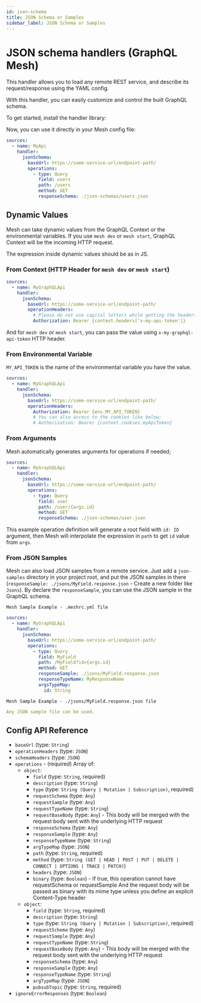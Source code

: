 ```yaml
---
id: json-schema
title: JSON Schema or Samples
sidebar_label: JSON Schema or Samples
---
```


# JSON schema handlers (GraphQL Mesh)

This handler allows you to load any remote REST service, and describe its request/response using the YAML config.

With this handler, you can easily customize and control the built GraphQL schema.

To get started, install the handler library:

<PackageInstall packages="@graphql-mesh/json-schema" />

Now, you can use it directly in your Mesh config file:

```yml
sources:
  - name: MyApi
    handler:
      jsonSchema:
        baseUrl: https://some-service-url/endpoint-path/
        operations:
          - type: Query
            field: users
            path: /users
            method: GET
            responseSchema: ./json-schemas/users.json
```
## Dynamic Values

Mesh can take dynamic values from the GraphQL Context or the environmental variables. If you use `mesh dev` or `mesh start`, GraphQL Context will be the incoming HTTP request.

The expression inside dynamic values should be as in JS.

### From Context (HTTP Header for `mesh dev` or `mesh start`)

```yml
sources:
  - name: MyGraphQLApi
    handler:
      jsonSchema:
        baseUrl: https://some-service-url/endpoint-path/
        operationHeaders:
          # Please do not use capital letters while getting the headers
          Authorization: Bearer {context.headers['x-my-api-token']}
```

And for `mesh dev` or `mesh start`, you can pass the value using `x-my-graphql-api-token` HTTP header.

### From Environmental Variable

`MY_API_TOKEN` is the name of the environmental variable you have the value.

```yml
sources:
  - name: MyGraphQLApi
    handler:
      jsonSchema:
        baseUrl: https://some-service-url/endpoint-path/
        operationHeaders:
          Authorization: Bearer {env.MY_API_TOKEN}
          # You can also access to the cookies like below;
          # Authorization: Bearer {context.cookies.myApiToken}
```

### From Arguments

Mesh automatically generates arguments for operations if needed;

```yml
sources:
  - name: MyGraphQLApi
    handler:
      jsonSchema:
        baseUrl: https://some-service-url/endpoint-path/
        operations:
          - type: Query
            field: user
            path: /user/{args.id}
            method: GET
            responseSchema: ./json-schemas/user.json
```

This example operation definition will generate a root field with `id: ID` argument, then Mesh will interpolate the expression in `path` to get `id` value from `args`.

### From JSON Samples

Mesh can also load JSON samples from a remote service.
Just add a `json-samples` directory in your project root, and put the JSON samples in there (`responseSample: ./jsons/MyField.response.json` - Create a new folder like `Jsons`).
By declare the `responseSample`, you can use the JSON sample in the GraphQL schema.

 `Mesh Sample Example - .meshrc.yml file`
```yml
sources:
  - name: MyGraphQLApi
    handler:
      jsonSchema:
        baseUrl: https://some-service-url/endpoint-path/
        operations:
          - type: Query
            field: MyField
            path: /MyField?id={args.id}
            method: GET
            responseSample: ./jsons/MyField.response.json
            responseTypeName: MyResponseName
            argsTypeMap:
              id: String
```
 `Mesh Sample Example - ./jsons/MyField.response.json file`
```yml
Any JSON sample file can be used.
```

## Config API Reference

-  `baseUrl` (type: `String`)
-  `operationHeaders` (type: `JSON`)
-  `schemaHeaders` (type: `JSON`)
-  `operations` -  (required) Array of:
   -  `object`:
      -  `field` (type: `String`, required)
      -  `description` (type: `String`)
      -  `type` (type: `String (Query | Mutation | Subscription)`, required)
      -  `requestSchema` (type: `Any`)
      -  `requestSample` (type: `Any`)
      -  `requestTypeName` (type: `String`)
      -  `requestBaseBody` (type: `Any`) - This body will be merged with the request body sent with the underlying HTTP request
      -  `responseSchema` (type: `Any`)
      -  `responseSample` (type: `Any`)
      -  `responseTypeName` (type: `String`)
      -  `argTypeMap` (type: `JSON`)
      -  `path` (type: `String`, required)
      -  `method` (type: `String (GET | HEAD | POST | PUT | DELETE | CONNECT | OPTIONS | TRACE | PATCH)`)
      -  `headers` (type: `JSON`)
      -  `binary` (type: `Boolean`) - If true, this operation cannot have requestSchema or requestSample
And the request body will be passed as binary with its mime type
unless you define an explicit Content-Type header
   -  `object`:
      -  `field` (type: `String`, required)
      -  `description` (type: `String`)
      -  `type` (type: `String (Query | Mutation | Subscription)`, required)
      -  `requestSchema` (type: `Any`)
      -  `requestSample` (type: `Any`)
      -  `requestTypeName` (type: `String`)
      -  `requestBaseBody` (type: `Any`) - This body will be merged with the request body sent with the underlying HTTP request
      -  `responseSchema` (type: `Any`)
      -  `responseSample` (type: `Any`)
      -  `responseTypeName` (type: `String`)
      -  `argTypeMap` (type: `JSON`)
      -  `pubsubTopic` (type: `String`, required)
-  `ignoreErrorResponses` (type: `Boolean`)
